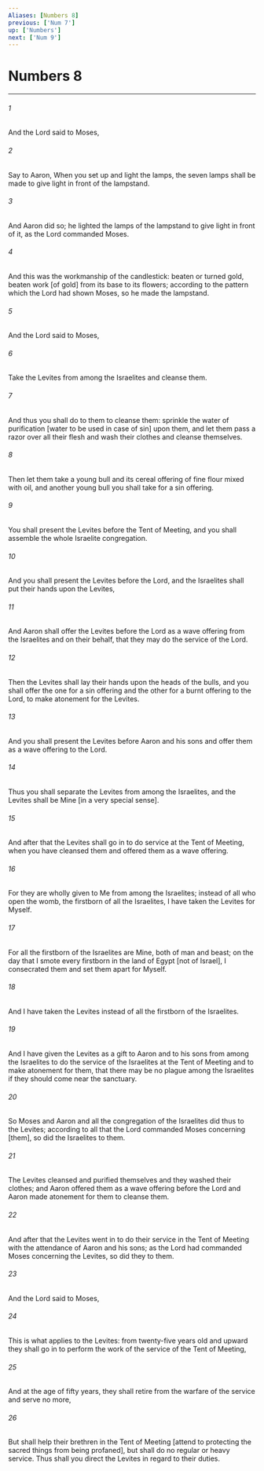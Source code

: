 ```yaml
---
Aliases: [Numbers 8]
previous: ['Num 7']
up: ['Numbers']
next: ['Num 9']
---
```

# Numbers 8

***

###### 1 

And the Lord said to Moses, 

###### 2 

Say to Aaron, When you set up and light the lamps, the seven lamps shall be made to give light in front of the lampstand. 

###### 3 

And Aaron did so; he lighted the lamps of the lampstand to give light in front of it, as the Lord commanded Moses. 

###### 4 

And this was the workmanship of the candlestick: beaten or turned gold, beaten work [of gold] from its base to its flowers; according to the pattern which the Lord had shown Moses, so he made the lampstand. 

###### 5 

And the Lord said to Moses, 

###### 6 

Take the Levites from among the Israelites and cleanse them. 

###### 7 

And thus you shall do to them to cleanse them: sprinkle the water of purification [water to be used in case of sin] upon them, and let them pass a razor over all their flesh and wash their clothes and cleanse themselves. 

###### 8 

Then let them take a young bull and its cereal offering of fine flour mixed with oil, and another young bull you shall take for a sin offering. 

###### 9 

You shall present the Levites before the Tent of Meeting, and you shall assemble the whole Israelite congregation. 

###### 10 

And you shall present the Levites before the Lord, and the Israelites shall put their hands upon the Levites, 

###### 11 

And Aaron shall offer the Levites before the Lord as a wave offering from the Israelites and on their behalf, that they may do the service of the Lord. 

###### 12 

Then the Levites shall lay their hands upon the heads of the bulls, and you shall offer the one for a sin offering and the other for a burnt offering to the Lord, to make atonement for the Levites. 

###### 13 

And you shall present the Levites before Aaron and his sons and offer them as a wave offering to the Lord. 

###### 14 

Thus you shall separate the Levites from among the Israelites, and the Levites shall be Mine [in a very special sense]. 

###### 15 

And after that the Levites shall go in to do service at the Tent of Meeting, when you have cleansed them and offered them as a wave offering. 

###### 16 

For they are wholly given to Me from among the Israelites; instead of all who open the womb, the firstborn of all the Israelites, I have taken the Levites for Myself. 

###### 17 

For all the firstborn of the Israelites are Mine, both of man and beast; on the day that I smote every firstborn in the land of Egypt [not of Israel], I consecrated them and set them apart for Myself. 

###### 18 

And I have taken the Levites instead of all the firstborn of the Israelites. 

###### 19 

And I have given the Levites as a gift to Aaron and to his sons from among the Israelites to do the service of the Israelites at the Tent of Meeting and to make atonement for them, that there may be no plague among the Israelites if they should come near the sanctuary. 

###### 20 

So Moses and Aaron and all the congregation of the Israelites did thus to the Levites; according to all that the Lord commanded Moses concerning [them], so did the Israelites to them. 

###### 21 

The Levites cleansed and purified themselves and they washed their clothes; and Aaron offered them as a wave offering before the Lord and Aaron made atonement for them to cleanse them. 

###### 22 

And after that the Levites went in to do their service in the Tent of Meeting with the attendance of Aaron and his sons; as the Lord had commanded Moses concerning the Levites, so did they to them. 

###### 23 

And the Lord said to Moses, 

###### 24 

This is what applies to the Levites: from twenty-five years old and upward they shall go in to perform the work of the service of the Tent of Meeting, 

###### 25 

And at the age of fifty years, they shall retire from the warfare of the service and serve no more, 

###### 26 

But shall help their brethren in the Tent of Meeting [attend to protecting the sacred things from being profaned], but shall do no regular or heavy service. Thus shall you direct the Levites in regard to their duties.
